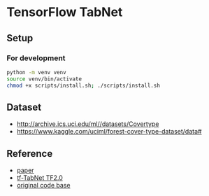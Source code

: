 # TensorFlow TabNet

## Setup

### For development

```bash
python -m venv venv
source venv/bin/activate
chmod +x scripts/install.sh; ./scripts/install.sh
```




## Dataset
- http://archive.ics.uci.edu/ml//datasets/Covertype
- https://www.kaggle.com/uciml/forest-cover-type-dataset/data#

## Reference
- [paper](https://arxiv.org/abs/1908.07442)
- [tf-TabNet TF2.0](https://github.com/titu1994/tf-TabNet)
- [original code base](https://github.com/google-research/google-research/tree/master/tabnet)